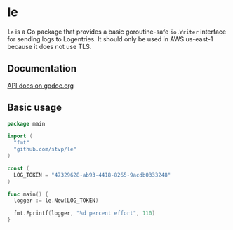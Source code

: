 # le

`le` is a Go package that provides a basic goroutine-safe `io.Writer` interface
for sending logs to Logentries. It should only be used in AWS us-east-1 because
it does not use TLS.

## Documentation

[API docs on godoc.org](http://godoc.org/github.com/stvp/le)

## Basic usage

```go
package main

import (
  "fmt"
  "github.com/stvp/le"
)

const (
  LOG_TOKEN = "47329628-ab93-4418-8265-9acdb0333248"
)

func main() {
  logger := le.New(LOG_TOKEN)

  fmt.Fprintf(logger, "%d percent effort", 110)
}
```

